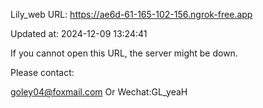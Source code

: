 Lily_web URL: https://ae6d-61-165-102-156.ngrok-free.app

Updated at: 2024-12-09 13:24:41

If you cannot open this URL, the server might be down.

Please contact: 

goley04@foxmail.com Or Wechat:GL_yeaH